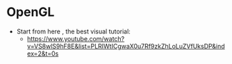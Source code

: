 # OpenGL

- Start from here , the best visual tutorial:
  - https://www.youtube.com/watch?v=VS8wlS9hF8E&list=PLRIWtICgwaX0u7Rf9zkZhLoLuZVfUksDP&index=2&t=0s
